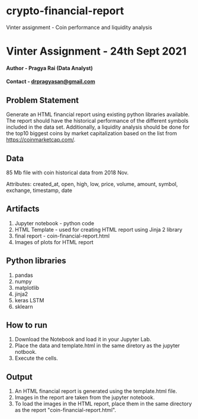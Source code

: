 # crypto-financial-report
Vinter assignment -  Coin performance and liquidity analysis

# Vinter Assignment - 24th Sept 2021
   #### Author - Pragya Rai (Data Analyst)
   #### Contact - drpragyasan@gmail.com
## Problem Statement
Generate an HTML financial report using existing python libraries available. The report should have the historical performance of the different symbols included in the data set. Additionally, a liquidity analysis should be done for the top10 biggest coins by market capitalization based on the list from https://coinmarketcap.com/.

## Data
85 Mb file with coin historical data from 2018 Nov.

Attributes: created_at,	open,	high,	low,	price,	volume,	amount,	symbol,	exchange,	timestamp,	date

## Artifacts
1. Jupyter notebook - python code
2. HTML Template -  used for creating HTML report using Jinja 2 library
3. final report - coin-financial-report.html
4. Images of plots for HTML report

## Python libraries
1. pandas
2. numpy
3. matplotlib
4. jinja2
5. keras LSTM
6. sklearn

## How to run
1. Download the Notebook and load it in your Jupyter Lab.
2. Place the data and template.html in the same diretory as the jupyter notbook.
3. Execute the cells.

## Output
1. An HTML financial report is generated using the template.html file.
2. Images in the report are taken from the jupyter notebook.
3. To load the images in the HTML report, place them in the same directory as the report "coin-financial-report.html".
